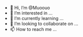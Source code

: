 - 👋 Hi, I’m @Muoouo
- 👀 I’m interested in ...
- 🌱 I’m currently learning ...
- 💞️ I’m looking to collaborate on ...
- 📫 How to reach me ...

<!---
Muoouol/Muoouol is a ✨ special ✨ repository because its `README.md` (this file) appears on your GitHub profile.
You can click the Preview linklink to take a look at your changes.
--->
